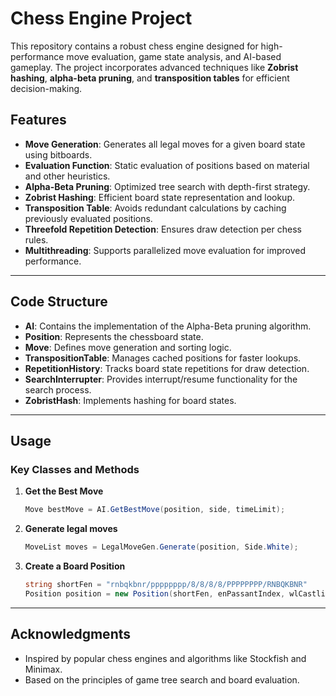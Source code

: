 # Chess Engine Project

This repository contains a robust chess engine designed for high-performance move evaluation, game state analysis, and AI-based gameplay. The project incorporates advanced techniques like **Zobrist hashing**, **alpha-beta pruning**, and **transposition tables** for efficient decision-making.

## Features

- **Move Generation**: Generates all legal moves for a given board state using bitboards.
- **Evaluation Function**: Static evaluation of positions based on material and other heuristics.
- **Alpha-Beta Pruning**: Optimized tree search with depth-first strategy.
- **Zobrist Hashing**: Efficient board state representation and lookup.
- **Transposition Table**: Avoids redundant calculations by caching previously evaluated positions.
- **Threefold Repetition Detection**: Ensures draw detection per chess rules.
- **Multithreading**: Supports parallelized move evaluation for improved performance.

---

## Code Structure
- **AI**: Contains the implementation of the Alpha-Beta pruning algorithm.
- **Position**: Represents the chessboard state.
- **Move**: Defines move generation and sorting logic.
- **TranspositionTable**: Manages cached positions for faster lookups.
- **RepetitionHistory**: Tracks board state repetitions for draw detection.
- **SearchInterrupter**: Provides interrupt/resume functionality for the search process.
- **ZobristHash**: Implements hashing for board states.

---

## Usage

### Key Classes and Methods

1. **Get the Best Move**
   ```csharp
   Move bestMove = AI.GetBestMove(position, side, timeLimit);
   ```

2. **Generate legal moves**
	```csharp
	MoveList moves = LegalMoveGen.Generate(position, Side.White);
	```

3. **Create a Board Position**
	```csharp
	string shortFen = "rnbqkbnr/pppppppp/8/8/8/8/PPPPPPPP/RNBQKBNR"
	Position position = new Position(shortFen, enPassantIndex, wlCastling, wsCastling, blCastling, bsCastling, moveCounter);
	```

---   

## Acknowledgments
- Inspired by popular chess engines and algorithms like Stockfish and Minimax.
- Based on the principles of game tree search and board evaluation.